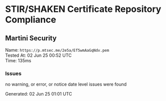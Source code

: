 # STIR/SHAKEN Certificate Repository Compliance

## Martini Security

Name: `https://p.mtsec.me/2e5a/Ef5wmAaGqNdv.pem`\
Tested At: 02 Jun 25 00:52 UTC\
Time: 135ms

### Issues

no warning, or error, or notice date level issues were found

Generated: 02 Jun 25 01:01 UTC